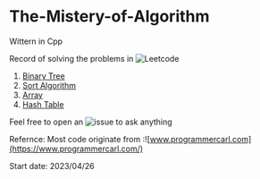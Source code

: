 # The-Mistery-of-Algorithm
Wittern in Cpp

Record of solving the problems in ![Leetcode](https://leetcode.cn/problemset/all/)

1. [Binary Tree](https://github.com/Raozey/The-Mistery-of-Algorithm/tree/main/Binary%20tree)
2. [Sort Algorithm](https://github.com/Raozey/The-Mistery-of-Algorithm/tree/main/Sort)
3. [Array](https://github.com/Raozey/The-Mistery-of-Algorithm/tree/main/Array)
4. [Hash Table]()

Feel free to open an ![issue](https://github.com/Raozey/The-Mistery-of-Algorithm/issues/new) to ask anything

Refernce:
Most code originate from :![www.programmercarl.com](https://www.programmercarl.com/)



Start date: 2023/04/26
